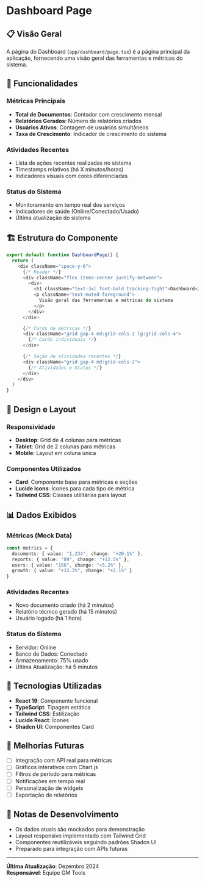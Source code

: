 # Dashboard Page

## 📋 Visão Geral

A página do Dashboard (`app/dashboard/page.tsx`) é a página principal da aplicação, fornecendo uma visão geral das ferramentas e métricas do sistema.

## 🎯 Funcionalidades

### Métricas Principais
- **Total de Documentos**: Contador com crescimento mensal
- **Relatórios Gerados**: Número de relatórios criados
- **Usuários Ativos**: Contagem de usuários simultâneos
- **Taxa de Crescimento**: Indicador de crescimento do sistema

### Atividades Recentes
- Lista de ações recentes realizadas no sistema
- Timestamps relativos (há X minutos/horas)
- Indicadores visuais com cores diferenciadas

### Status do Sistema
- Monitoramento em tempo real dos serviços
- Indicadores de saúde (Online/Conectado/Usado)
- Última atualização do sistema

## 🏗️ Estrutura do Componente

```typescript
export default function DashboardPage() {
  return (
    <div className="space-y-6">
      {/* Header */}
      <div className="flex items-center justify-between">
        <div>
          <h1 className="text-3xl font-bold tracking-tight">Dashboard</h1>
          <p className="text-muted-foreground">
            Visão geral das ferramentas e métricas do sistema
          </p>
        </div>
      </div>

      {/* Cards de métricas */}
      <div className="grid gap-4 md:grid-cols-2 lg:grid-cols-4">
        {/* Cards individuais */}
      </div>

      {/* Seção de atividades recentes */}
      <div className="grid gap-4 md:grid-cols-2">
        {/* Atividades e Status */}
      </div>
    </div>
  )
}
```

## 🎨 Design e Layout

### Responsividade
- **Desktop**: Grid de 4 colunas para métricas
- **Tablet**: Grid de 2 colunas para métricas
- **Mobile**: Layout em coluna única

### Componentes Utilizados
- **Card**: Componente base para métricas e seções
- **Lucide Icons**: Ícones para cada tipo de métrica
- **Tailwind CSS**: Classes utilitárias para layout

## 📊 Dados Exibidos

### Métricas (Mock Data)
```typescript
const metrics = {
  documents: { value: "1,234", change: "+20.1%" },
  reports: { value: "89", change: "+12.5%" },
  users: { value: "156", change: "+5.2%" },
  growth: { value: "+12.3%", change: "+2.1%" }
}
```

### Atividades Recentes
- Novo documento criado (há 2 minutos)
- Relatório técnico gerado (há 15 minutos)
- Usuário logado (há 1 hora)

### Status do Sistema
- Servidor: Online
- Banco de Dados: Conectado
- Armazenamento: 75% usado
- Última Atualização: há 5 minutos

## 🔧 Tecnologias Utilizadas

- **React 19**: Componente funcional
- **TypeScript**: Tipagem estática
- **Tailwind CSS**: Estilização
- **Lucide React**: Ícones
- **Shadcn UI**: Componentes Card

## 🚀 Melhorias Futuras

- [ ] Integração com API real para métricas
- [ ] Gráficos interativos com Chart.js
- [ ] Filtros de período para métricas
- [ ] Notificações em tempo real
- [ ] Personalização de widgets
- [ ] Exportação de relatórios

## 📝 Notas de Desenvolvimento

- Os dados atuais são mockados para demonstração
- Layout responsivo implementado com Tailwind Grid
- Componentes reutilizáveis seguindo padrões Shadcn UI
- Preparado para integração com APIs futuras

---

**Última Atualização**: Dezembro 2024  
**Responsável**: Equipe GM Tools

